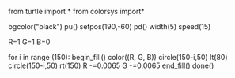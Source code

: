from turtle import *
from colorsys import*

bgcolor("black")
pu()
setpos(190,-60)
pd()
width(5)
speed(15)

R=1
G=1
B=0

for i in range (150):
    begin_fill()
    color((R, G, B))
    circle(150-i,50)
    lt(80)
    circle(150-i,50)
    rt(150)
    R -=0.0065
    G -=0.0065
    end_fill()
done()
